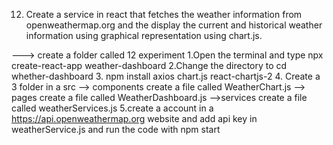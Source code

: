 12. Create a service in react that fetches the weather information from openweathermap.org and the 
display the current and historical weather information using graphical representation using 
chart.js. 

---> create a folder called 12 experiment 
1.Open the terminal and type npx create-react-app weather-dashboard
2.Change the directory to cd whether-dashboard
3. npm install axios chart.js react-chartjs-2
4. Create a  3 folder in a src 
--> components create a file called WeatherChart.js
--> pages    create a file called WeatherDashboard.js
-->services    create a file called weatherServices.js
5.create a account in a https://api.openweathermap.org website
and add api key in weatherService.js
and run the code with npm start
